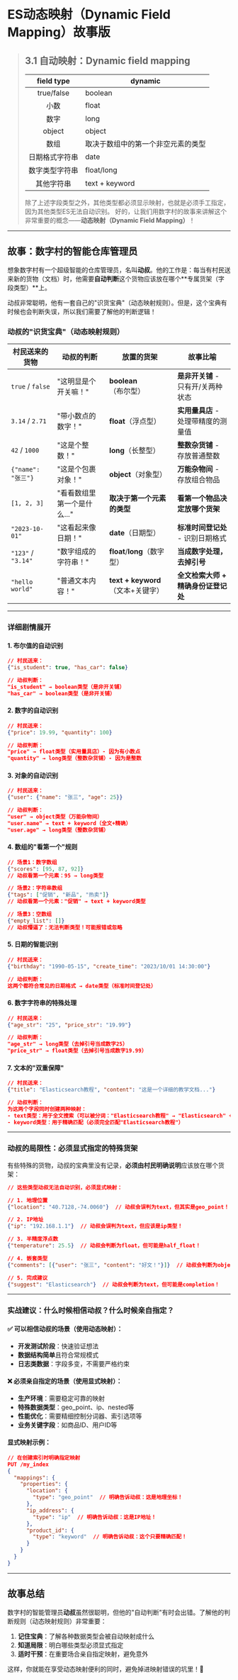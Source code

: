 # ES动态映射（Dynamic Field Mapping）故事版

> ## 3.1 自动映射：Dynamic field mapping
>
> | **field type** | **dynamic**                        |
> | :------------: | ---------------------------------- |
> |   true/false   | boolean                            |
> |      小数      | float                              |
> |      数字      | long                               |
> |     object     | object                             |
> |      数组      | 取决于数组中的第一个非空元素的类型 |
> | 日期格式字符串 | date                               |
> | 数字类型字符串 | float/long                         |
> |   其他字符串   | text + keyword                     |
>
> 除了上述字段类型之外，其他类型都必须显示映射，也就是必须手工指定，因为其他类型ES无法自动识别。
好的，让我们用数字村的故事来讲解这个非常重要的概念——**动态映射（Dynamic Field Mapping）**！

---

## **故事：数字村的智能仓库管理员**

想象数字村有一个超级智能的仓库管理员，名叫**动叔**。他的工作是：每当有村民送来新的货物（文档）时，他需要**自动判断**这个货物应该放在哪个**专属货架（字段类型）**上。

动叔非常聪明，他有一套自己的"识货宝典"（动态映射规则）。但是，这个宝典有时候也会判断失误，所以我们需要了解他的判断逻辑！

### **动叔的"识货宝典"（动态映射规则）**

| **村民送来的货物** | **动叔的判断** | **放置的货架** | **故事比喻** |
|-------------------|----------------|----------------|-------------|
| `true` / `false` | "这明显是个开关嘛！" | **boolean**（布尔型） | **是非开关铺** - 只有开/关两种状态 |
| `3.14` / `2.71` | "带小数点的数字！" | **float**（浮点型） | **实用量具店** - 处理带精度的测量值 |
| `42` / `1000` | "这是个整数！" | **long**（长整型） | **整数杂货铺** - 存放普通整数 |
| `{"name": "张三"}` | "这是个包裹对象！" | **object**（对象型） | **万能杂物间** - 存放组合物品 |
| `[1, 2, 3]` | "看看数组里第一个是什么..." | **取决于第一个元素的类型** | **看第一个物品决定放哪个货架** |
| `"2023-10-01"` | "这看起来像日期！" | **date**（日期型） | **标准时间登记处** - 识别日期格式 |
| `"123"` / `"3.14"` | "数字组成的字符串！" | **float**/**long**（数字型） | **当成数字处理，去掉引号** |
| `"hello world"` | "普通文本内容！" | **text + keyword**（文本+关键字） | **全文检索大师 + 精确身份证登记处** |

---

### **详细剧情展开**

#### **1. 布尔值的自动识别**
```json
// 村民送来：
{"is_student": true, "has_car": false}

// 动叔判断：
"is_student" → boolean类型（是非开关铺）
"has_car" → boolean类型（是非开关铺）
```

#### **2. 数字的自动识别**
```json
// 村民送来：
{"price": 19.99, "quantity": 100}

// 动叔判断：
"price" → float类型（实用量具店）- 因为有小数点
"quantity" → long类型（整数杂货铺）- 因为是整数
```

#### **3. 对象的自动识别**
```json
// 村民送来：
{"user": {"name": "张三", "age": 25}}

// 动叔判断：
"user" → object类型（万能杂物间）
"user.name" → text + keyword（全文+精确）
"user.age" → long类型（整数杂货铺）
```

#### **4. 数组的"看第一个"规则**
```json
// 场景1：数字数组
{"scores": [95, 87, 92]}
// 动叔看第一个元素：95 → long类型

// 场景2：字符串数组  
{"tags": ["促销", "新品", "热卖"]}
// 动叔看第一个元素："促销" → text + keyword类型

// 场景3：空数组
{"empty_list": []}
// 动叔懵逼了：无法判断类型！可能报错或忽略
```

#### **5. 日期的智能识别**
```json
// 村民送来：
{"birthday": "1990-05-15", "create_time": "2023/10/01 14:30:00"}

// 动叔判断：
这两个都符合常见的日期格式 → date类型（标准时间登记处）
```

#### **6. 数字字符串的特殊处理**
```json
// 村民送来：
{"age_str": "25", "price_str": "19.99"}

// 动叔判断：
"age_str" → long类型（去掉引号当成数字25）
"price_str" → float类型（去掉引号当成数字19.99）
```

#### **7. 文本的"双重保障"**
```json
// 村民送来：
{"title": "Elasticsearch教程", "content": "这是一个详细的教学文档..."}

// 动叔判断：
为这两个字段同时创建两种映射：
- text类型：用于全文搜索（可以被分词："Elasticsearch教程" → "Elasticsearch" + "教程"）
- keyword类型：用于精确匹配（必须完全匹配"Elasticsearch教程"）
```

---

### **动叔的局限性：必须显式指定的特殊货架**

有些特殊的货物，动叔的宝典里没有记录，**必须由村民明确说明**应该放在哪个货架：

```json
// 这些类型动叔无法自动识别，必须显式映射：

// 1. 地理位置
{"location": "40.7128,-74.0060"}  // 动叔会误判为text，但其实是geo_point！

// 2. IP地址
{"ip": "192.168.1.1"}  // 动叔会误判为text，但应该是ip类型！

// 3. 半精度浮点数
{"temperature": 25.5}  // 动叔会判断为float，但可能是half_float！

// 4. 嵌套类型
{"comments": [{"user": "张三", "content": "好文！"}]}  // 动叔会判断为object，但可能是nested！

// 5. 完成建议
{"suggest": "Elasticsearch"}  // 动叔会判断为text，但可能是completion！
```

---

### **实战建议：什么时候相信动叔？什么时候亲自指定？**

#### **✅ 可以相信动叔的场景（使用动态映射）：**
- **开发测试阶段**：快速验证想法
- **数据结构简单**且符合常规模式
- **日志类数据**：字段多变，不需要严格约束

#### **❌ 必须亲自指定的场景（使用显式映射）：**
- **生产环境**：需要稳定可靠的映射
- **特殊数据类型**：geo_point、ip、nested等
- **性能优化**：需要精细控制分词器、索引选项等
- **业务关键字段**：如商品ID、用户ID等

#### **显式映射示例：**
```json
// 在创建索引时明确指定映射
PUT /my_index
{
  "mappings": {
    "properties": {
      "location": {
        "type": "geo_point"  // 明确告诉动叔：这是地理坐标！
      },
      "ip_address": {
        "type": "ip"  // 明确告诉动叔：这是IP地址！
      },
      "product_id": {
        "type": "keyword"  // 明确告诉动叔：这个只要精确匹配！
      }
    }
  }
}
```

---

## **故事总结**

数字村的智能管理员**动叔**虽然很聪明，但他的"自动判断"有时会出错。了解他的判断规则（动态映射规则）非常重要：

1. **记住宝典**：了解各种数据类型会被自动映射成什么
2. **知道局限**：明白哪些类型必须显式指定
3. **适时干预**：在重要场合亲自指定映射，避免意外

这样，你就能在享受动态映射便利的同时，避免掉进映射错误的坑里！🎯